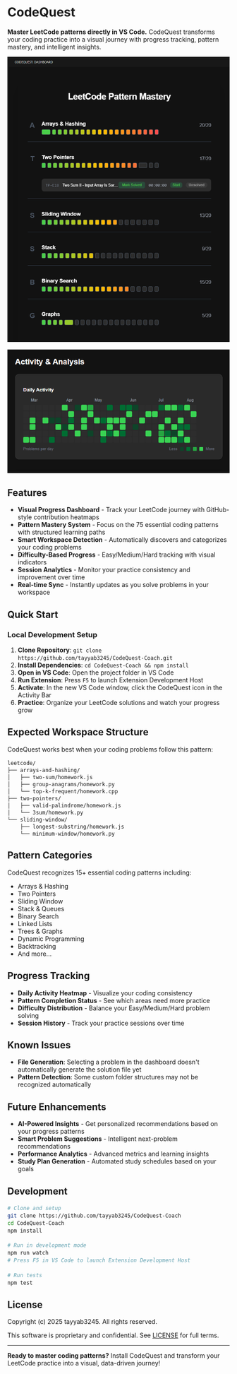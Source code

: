 # CodeQuest

**Master LeetCode patterns directly in VS Code.** CodeQuest transforms your coding practice into a visual journey with progress tracking, pattern mastery, and intelligent insights.

![Pattern Mastery View](docs/screenshots/patterns.png)

![CodeQuest Activity Dashboard](docs/screenshots/activity-demo.png)

## Features

- **Visual Progress Dashboard** - Track your LeetCode journey with GitHub-style contribution heatmaps
- **Pattern Mastery System** - Focus on the 75 essential coding patterns with structured learning paths  
- **Smart Workspace Detection** - Automatically discovers and categorizes your coding problems
- **Difficulty-Based Progress** - Easy/Medium/Hard tracking with visual indicators
- **Session Analytics** - Monitor your practice consistency and improvement over time
- **Real-time Sync** - Instantly updates as you solve problems in your workspace


## Quick Start

### Local Development Setup
1. **Clone Repository**: `git clone https://github.com/tayyab3245/CodeQuest-Coach.git`
2. **Install Dependencies**: `cd CodeQuest-Coach && npm install`
3. **Open in VS Code**: Open the project folder in VS Code
4. **Run Extension**: Press `F5` to launch Extension Development Host
5. **Activate**: In the new VS Code window, click the CodeQuest icon in the Activity Bar
6. **Practice**: Organize your LeetCode solutions and watch your progress grow

## Expected Workspace Structure

CodeQuest works best when your coding problems follow this pattern:
```
leetcode/
├── arrays-and-hashing/
│   ├── two-sum/homework.js
│   ├── group-anagrams/homework.py
│   └── top-k-frequent/homework.cpp
├── two-pointers/
│   ├── valid-palindrome/homework.js
│   └── 3sum/homework.py
└── sliding-window/
    ├── longest-substring/homework.js
    └── minimum-window/homework.py
```

## Pattern Categories

CodeQuest recognizes 15+ essential coding patterns including:
- Arrays & Hashing
- Two Pointers  
- Sliding Window
- Stack & Queues
- Binary Search
- Linked Lists
- Trees & Graphs
- Dynamic Programming
- Backtracking
- And more...

## Progress Tracking

- **Daily Activity Heatmap** - Visualize your coding consistency
- **Pattern Completion Status** - See which areas need more practice  
- **Difficulty Distribution** - Balance your Easy/Medium/Hard problem solving
- **Session History** - Track your practice sessions over time

## Known Issues

- **File Generation**: Selecting a problem in the dashboard doesn't automatically generate the solution file yet
- **Pattern Detection**: Some custom folder structures may not be recognized automatically

## Future Enhancements

- **AI-Powered Insights** - Get personalized recommendations based on your progress patterns
- **Smart Problem Suggestions** - Intelligent next-problem recommendations  
- **Performance Analytics** - Advanced metrics and learning insights
- **Study Plan Generation** - Automated study schedules based on your goals

## Development

```bash
# Clone and setup
git clone https://github.com/tayyab3245/CodeQuest-Coach
cd CodeQuest-Coach
npm install

# Run in development mode
npm run watch
# Press F5 in VS Code to launch Extension Development Host

# Run tests
npm test
```

## License

Copyright (c) 2025 tayyab3245. All rights reserved.

This software is proprietary and confidential. See [LICENSE](LICENSE) for full terms.

---

**Ready to master coding patterns?** Install CodeQuest and transform your LeetCode practice into a visual, data-driven journey!

